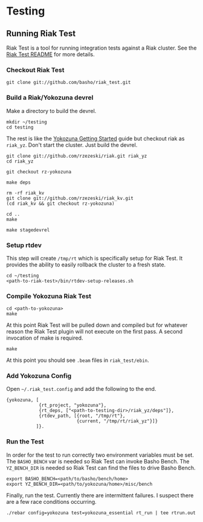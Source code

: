Testing
==========

## Running Riak Test

Riak Test is a tool for running integration tests against a Riak
cluster.  See the [Riak Test README][rt_readme] for more details.

### Checkout Riak Test

    git clone git://github.com/basho/riak_test.git

### Build a Riak/Yokozuna devrel

Make a directory to build the devrel.

    mkdir ~/testing
    cd testing

The rest is like the [Yokozuna Getting Started][yz_gs] guide but
checkout riak as `riak_yz`.  Don't start the cluster.  Just build the
devrel.

    git clone git://github.com/rzezeski/riak.git riak_yz
    cd riak_yz

    git checkout rz-yokozuna

    make deps

    rm -rf riak_kv
    git clone git://github.com/rzezeski/riak_kv.git
    (cd riak_kv && git checkout rz-yokozuna)

    cd ..
    make

    make stagedevrel

### Setup rtdev

This step will create `/tmp/rt` which is specifically setup for Riak
Test.  It provides the ability to easily rollback the cluster to a
fresh state.

    cd ~/testing
    <path-to-riak-test>/bin/rtdev-setup-releases.sh

### Compile Yokozuna Riak Test

    cd <path-to-yokozuna>
    make

At this point Riak Test will be pulled down and compiled but for
whatever reason the Riak Test plugin will not execute on the first
pass.  A second invocation of make is required.

    make

At this point you should see `.beam` files in `riak_test/ebin`.

### Add Yokozuna Config

Open `~/.riak_test.config` and add the following to the end.


    {yokozuna, [
                {rt_project, "yokozuna"},
                {rt_deps, ["<path-to-testing-dir>/riak_yz/deps"]},
                {rtdev_path, [{root, "/tmp/rt"},
                              {current, "/tmp/rt/riak_yz"}]}
               ]}.

### Run the Test

In order for the test to run correctly two environment variables must
be set.  The `BASHO_BENCH` var is needed so Riak Test can invoke Basho
Bench.  The `YZ_BENCH_DIR` is needed so Riak Test can find the files
to drive Basho Bench.

    export BASHO_BENCH=<path/to/basho/bench/home>
    export YZ_BENCH_DIR=<path/to/yokozuna/home>/misc/bench

Finally, run the test.  Currently there are intermittent failures.  I
suspect there are a few race conditions occurring.

    ./rebar config=yokozuna test=yokozuna_essential rt_run | tee rtrun.out

[rt_readme]: https://github.com/basho/riak_test/blob/master/README.md

[yz_gs]: https://github.com/rzezeski/yokozuna#getting-started
